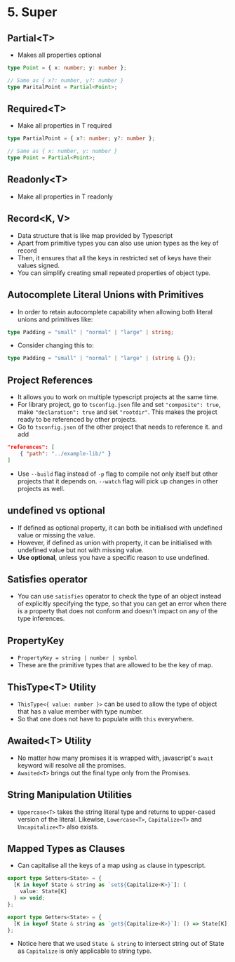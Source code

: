 # 5. Super

## Partial\<T>

- Makes all properties optional

```typescript
type Point = { x: number; y: number };

// Same as { x?: number, y?: number }
type ParitalPoint = Partial<Point>;
```

## Required\<T>

- Make all properties in T required

```typescript
type PartialPoint = { x?: number; y?: number };

// Same as { x: number, y: number }
type Point = Partial<Point>;
```

## Readonly\<T>

- Make all properties in T readonly

## Record<K, V>

- Data structure that is like map provided by Typescript
- Apart from primitive types you can also use union types as the key of record
- Then, it ensures that all the keys in restricted set of keys have their values signed.
- You can simplify creating small repeated properties of object type.

## Autocomplete Literal Unions with Primitives

- In order to retain autocomplete capability when allowing both literal unions and primitives like:

```typescript
type Padding = "small" | "normal" | "large" | string;
```

- Consider changing this to:

```typescript
type Padding = "small" | "normal" | "large" | (string & {});
```

## Project References

- It allows you to work on multiple typescript projects at the same time.
- For library project, go to `tsconfig.json` file and set `"composite": true`, make `"declaration": true` and set `"rootdir"`. This makes the project ready to be referenced by other projects.
- Go to `tsconfig.json` of the other project that needs to reference it. and add

```json
"references": [
    { "path": "../example-lib/" }
]
```

- Use `--build` flag instead of `-p` flag to compile not only itself but other projects that it depends on. `--watch` flag will pick up changes in other projects as well.

## undefined vs optional

- If defined as optional property, it can both be initialised with undefined value or missing the value.
- However, if defined as union with property, it can be initialised with undefined value but not with missing value.
- **Use optional**, unless you have a specific reason to use undefined.

## Satisfies operator

- You can use `satisfies` operator to check the type of an object instead of explicitly specifying the type, so that you can get an error when there is a property that does not conform and doesn't impact on any of the type inferences.

## PropertyKey

- `PropertyKey = string | number | symbol`
- These are the primitive types that are allowed to be the key of map.

## ThisType\<T> Utility

- `ThisType<{ value: number }>` can be used to allow the type of object that has a value member with type number.
- So that one does not have to populate with `this` everywhere.

## Awaited\<T> Utility

- No matter how many promises it is wrapped with, javascript's `await` keyword will resolve all the promises.
- `Awaited<T>` brings out the final type only from the Promises.

## String Manipulation Utilities

- `Uppercase<T>` takes the string literal type and returns to upper-cased version of the literal. Likewise, `Lowercase<T>`, `Capitalize<T>` and `Uncapitalize<T>` also exists.

## Mapped Types as Clauses

- Can capitalise all the keys of a map using `as` clause in typescript.

```typescript
export type Setters<State> = {
  [K in keyof State & string as `set${Capitalize<K>}`]: (
    value: State[K]
  ) => void;
};

export type Getters<State> = {
  [K in keyof State & string as `get${Capitalize<K>}`]: () => State[K];
};
```

- Notice here that we used `State & string` to intersect string out of State as `Capitalize` is only applicable to string type.
